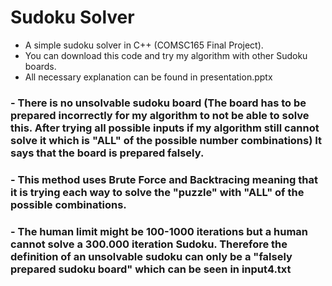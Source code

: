 # Sudoku Solver
- A simple sudoku solver in C++ (COMSC165 Final Project).
- You can download this code and try my algorithm with other Sudoku boards.
- All necessary explanation can be found in presentation.pptx
### - There is no unsolvable sudoku board (The board has to be prepared incorrectly for my algorithm to not be able to solve this. After trying all possible inputs if my algorithm still cannot solve it which is "ALL" of the possible number combinations) It says that the board is prepared falsely. 
### - This method uses Brute Force and Backtracing meaning that it is trying each way to solve the "puzzle" with "ALL" of the possible combinations.
### - The human limit might be 100-1000 iterations but a human cannot solve a 300.000 iteration Sudoku. Therefore the definition of an unsolvable sudoku can only be a "falsely prepared sudoku board" which can be seen in input4.txt 

